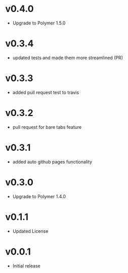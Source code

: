 v0.4.0
=================
* Upgrade to Polymer 1.5.0

v0.3.4
=================
* updated tests and made them more streamlined (PR)

v0.3.3
=================
* added pull request test to travis

v0.3.2
=================
* pull request for bare tabs feature

v0.3.1
=================
* added auto github pages functionality

v0.3.0
=================
* Upgrade to Polymer 1.4.0

v0.1.1
==================
* Updated License

v0.0.1
==================
* Initial release
